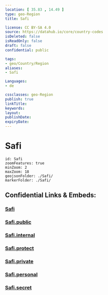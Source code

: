 ```yaml
---
location: [ 35.83 , 14.49 ] 
type: geo-Region
title: Safi

license: CC BY-SA 4.0
source: https://datahub.io/core/country-codes
isDeleted: false
isReadOnly: false
draft: false
confidential: public

tags:
- geo/Country/Region
aliases:
- Safi

Languages:
- de

cssclasses: geo-Region
publish: true
linkTitle: 
keywords: 
layout: 
publishDate: 
expiryDate: 
---
```


# Safi

```leaflet
id: Safi
zoomFeatures: true 
minZoom: 2 
maxZoom: 18
geojsonFolder: ./Safi/
markerFolder: ./Safi/
```


## Confidential Links & Embeds: 

### [Safi](/_Standards/Earth/Continent/Europe/Europe~South/Malta/Regions~Malta/Nofsinhar/counties~Nofsinhar/Safi.md) 

### [Safi.public](/_public/Earth/Continent/Europe/Europe~South/Malta/Regions~Malta/Nofsinhar/counties~Nofsinhar/Safi.public.md) 

### [Safi.internal](/_internal/Earth/Continent/Europe/Europe~South/Malta/Regions~Malta/Nofsinhar/counties~Nofsinhar/Safi.internal.md) 

### [Safi.protect](/_protect/Earth/Continent/Europe/Europe~South/Malta/Regions~Malta/Nofsinhar/counties~Nofsinhar/Safi.protect.md) 

### [Safi.private](/_private/Earth/Continent/Europe/Europe~South/Malta/Regions~Malta/Nofsinhar/counties~Nofsinhar/Safi.private.md) 

### [Safi.personal](/_personal/Earth/Continent/Europe/Europe~South/Malta/Regions~Malta/Nofsinhar/counties~Nofsinhar/Safi.personal.md) 

### [Safi.secret](/_secret/Earth/Continent/Europe/Europe~South/Malta/Regions~Malta/Nofsinhar/counties~Nofsinhar/Safi.secret.md)

